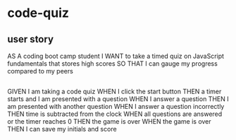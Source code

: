 # code-quiz


## user story

AS A coding boot camp student
I WANT to take a timed quiz on JavaScript fundamentals that stores high scores
SO THAT I can gauge my progress compared to my peers

##
GIVEN I am taking a code quiz
WHEN I click the start button
THEN a timer starts and I am presented with a question
WHEN I answer a question
THEN I am presented with another question
WHEN I answer a question incorrectly
THEN time is subtracted from the clock
WHEN all questions are answered or the timer reaches 0
THEN the game is over
WHEN the game is over
THEN I can save my initials and score